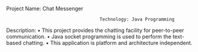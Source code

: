 Project Name: Chat Messenger

                                       Technology: Java Programming

Description: 
• This project provides the chatting facility for peer-to-peer communication.
• Java socket programming is used to perform the text-based chatting.
• This application is platform and architecture independent.
